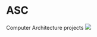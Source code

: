 # ASC
Computer Architecture projects
<img src="http://thumbs.dreamstime.com/x/staring-cat-13910198.jpg" />
